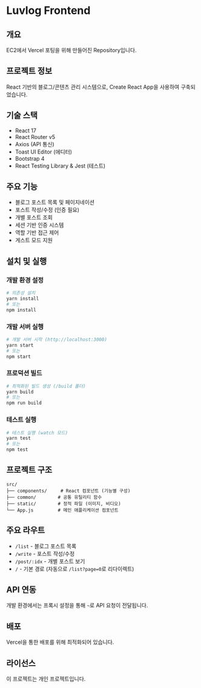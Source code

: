 # Luvlog Frontend

## 개요

EC2에서 Vercel 포팅을 위해 만들어진 Repository입니다.

## 프로젝트 정보

React 기반의 블로그/콘텐츠 관리 시스템으로, Create React App을 사용하여 구축되었습니다.

## 기술 스택

- React 17
- React Router v5
- Axios (API 통신)
- Toast UI Editor (에디터)
- Bootstrap 4
- React Testing Library & Jest (테스트)

## 주요 기능

- 블로그 포스트 목록 및 페이지네이션
- 포스트 작성/수정 (인증 필요)
- 개별 포스트 조회
- 세션 기반 인증 시스템
- 역할 기반 접근 제어
- 게스트 모드 지원

## 설치 및 실행

### 개발 환경 설정

```bash
# 의존성 설치
yarn install
# 또는
npm install
```

### 개발 서버 실행

```bash
# 개발 서버 시작 (http://localhost:3000)
yarn start
# 또는
npm start
```

### 프로덕션 빌드

```bash
# 최적화된 빌드 생성 (/build 폴더)
yarn build
# 또는
npm run build
```

### 테스트 실행

```bash
# 테스트 실행 (watch 모드)
yarn test
# 또는
npm test
```

## 프로젝트 구조

```
src/
├── components/     # React 컴포넌트 (기능별 구성)
├── common/        # 공통 유틸리티 함수
├── static/        # 정적 파일 (이미지, 비디오)
└── App.js         # 메인 애플리케이션 컴포넌트
```

## 주요 라우트

- `/list` - 블로그 포스트 목록
- `/write` - 포스트 작성/수정
- `/post/:idx` - 개별 포스트 보기
- `/` - 기본 경로 (자동으로 `/list?page=0`로 리다이렉트)

## API 연동

개발 환경에서는 프록시 설정을 통해 `~`로 API 요청이 전달됩니다.

## 배포

Vercel을 통한 배포를 위해 최적화되어 있습니다.

## 라이선스

이 프로젝트는 개인 프로젝트입니다.
